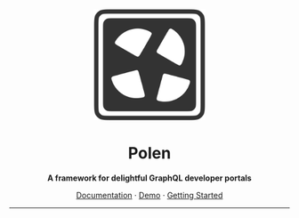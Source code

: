 <div align="center">
  <a href="https://the-guild-org.github.io/polen/">
    <img src="https://raw.githubusercontent.com/the-guild-org/polen/main/website/public/logo.svg" alt="Polen Logo" width="200" />
  </a>
  
  # Polen
  
  **A framework for delightful GraphQL developer portals**
  
  [Documentation](https://the-guild-org.github.io/polen/) · [Demo](https://the-guild-org.github.io/polen/demos/hive/) · [Getting Started](https://the-guild-org.github.io/polen/overview/getting-started)
</div>

---
